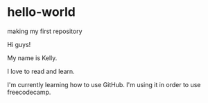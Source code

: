 # hello-world
making my first repository


Hi guys!

My name is Kelly.

I love to read and learn.

I'm currently learning how to use GitHub. I'm using it in order to use freecodecamp.
